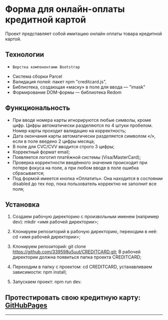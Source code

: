 # Форма для онлайн-оплаты кредитной картой

Проект представляет собой имитацию онлайн оплаты товара кредитной картой.


## Технологии

*	  Верстка компонентами Bootstrap
* 	Система сборки Parcel
* 	Валидация полей: пакет npm "creditcard.js",
* 	Библиотека, создающая «маску» в поле для ввода — "imask"
* 	Формирование DOM-формы — библиотека Redom



## Функциональность

*	При вводе номера карты  игнорируются любые символы, кроме цифр. Цифры автоматически разделяются по 4 штуки пробелом.
  Номер карты проходит валидацию на корректность;
*	Дата окончания карты автоматически разделяется символом «/», если в поле введено 2 цифры месяца;
*	В поле для CVC/CVV вводится строго 3 цифры;
*	Корректный формат email;
* Появляется логотип платёжной системы (Visa/MasterCard);
*	Проверка корректности введённого значения происходит при потере фокуса на поле, а при любом вводе в поле ошибка сбрасывается;
*	Под формой имеется кнопка «Оплатить». Она находится в состоянии disabled до тех пор, пока пользователь корректно не заполнит все поля;


## Установка

1.	Создаем рабочую директорию с произвольным именем (например dev):
    mkdir <имя рабочей директории>;

2.	Клонируем репозиторий в рабочую директорию, переходим в неё:
    cd <имя рабочей директории>;

3.	Клонируем репозиторий: git clone https://github.com/339598u5uut/CREDITCARD.git;
    В рабочей директории должна появиться папка проекта CREDITCARD;

4.	Переходим в папку с проектом:
    cd CREDITCARD, устанавливаем зависимости: npm install;

5.	Запускаем проект: npm run dev.


## Протестировать свою кредитную карту: [GitHubPages](https://339598u5uut.github.io/CREDITCARD/)


***
